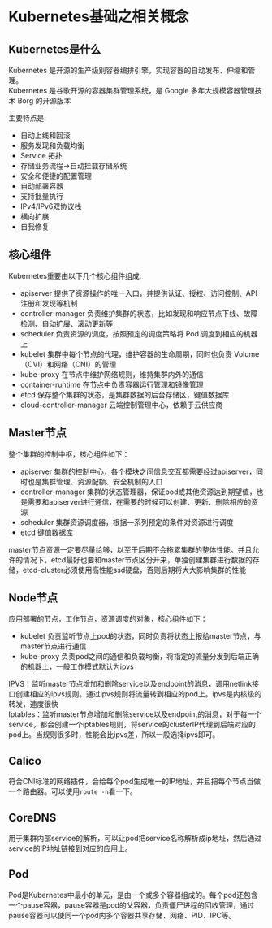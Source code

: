 # Kubernetes基础之相关概念

## Kubernetes是什么

Kubernetes 是开源的生产级别容器编排引擎，实现容器的自动发布、伸缩和管理。  
Kubernetes 是谷歌开源的容器集群管理系统，是 Google 多年大规模容器管理技术 Borg 的开源版本

主要特点是:

- 自动上线和回滚
- 服务发现和负载均衡
- Service 拓扑
- 存储业务流程->自动挂载存储系统
- 安全和便捷的配置管理
- 自动部署容器
- 支持批量执行
- IPv4/IPv6双协议栈
- 横向扩展
- 自我修复

## 核心组件

Kubernetes重要由以下几个核心组件组成:

- apiserver 提供了资源操作的唯一入口，并提供认证、授权、访问控制、API 注册和发现等机制
- controller-manager 负责维护集群的状态，比如发现和响应节点下线、故障检测、自动扩展、滚动更新等
- scheduler 负责资源的调度，按照预定的调度策略将 Pod 调度到相应的机器上
- kubelet 集群中每个节点的代理，维护容器的生命周期，同时也负责 Volume（CVI）和网络（CNI）的管理
- kube-proxy 在节点中维护网络规则，维持集群内外的通信
- container-runtime 在节点中负责容器运行管理和镜像管理
- etcd 保存整个集群的状态，是集群数据的后台存储区，键值数据库
- cloud-controller-manager 云端控制管理中心，依赖于云供应商

## Master节点

整个集群的控制中枢，核心组件如下：

- apiserver 集群的控制中心，各个模块之间信息交互都需要经过apiserver，同时也是集群管理、资源配额、安全机制的入口
- controller-manager 集群的状态管理器，保证pod或其他资源达到期望值，也是需要和apiserver进行通信，在需要的时候可以创建、更新、删除相应的资源
- scheduler 集群资源调度器，根据一系列预定的条件对资源进行调度
- etcd 键值数据库

master节点资源一定要尽量给够，以至于后期不会拖累集群的整体性能。并且允许的情况下，etcd最好也要和master节点区分开来，单独创建集群进行数据的存储，etcd-cluster必须使用高性能ssd硬盘，否则后期将大大影响集群的性能

## Node节点

应用部署的节点，工作节点，资源调度的对象，核心组件如下：

- kubelet 负责监听节点上pod的状态，同时负责将状态上报给master节点，与master节点进行通信
- kube-proxy 负责pod之间的通信和负载均衡，将指定的流量分发到后端正确的机器上，一般工作模式默认为ipvs

IPVS：监听master节点增加和删除service以及endpoint的消息，调用netlink接口创建相应的ipvs规则。通过ipvs规则将流量转到相应的pod上。ipvs是内核级的转发，速度很快  
Iptables：监听master节点增加和删除service以及endpoint的消息，对于每一个service，都会创建一个iptables规则，将service的clusterIP代理到后端对应的pod上。当规则很多时，性能会比ipvs差，所以一般选择ipvs即可。

## Calico

符合CNI标准的网络插件，会给每个pod生成唯一的IP地址，并且把每个节点当做一个路由器。可以使用`route -n`看一下。

## CoreDNS

用于集群内部service的解析，可以让pod把service名称解析成ip地址，然后通过service的IP地址链接到对应的应用上。

## Pod

Pod是Kubernetes中最小的单元，是由一个或多个容器组成的。每个pod还包含一个pause容器，pause容器是pod的父容器，负责僵尸进程的回收管理，通过pause容器可以使同一个pod内多个容器共享存储、网络、PID、IPC等。
